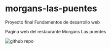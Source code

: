 # morgans-las-puentes
Proyecto final Fundamentos de desarrollo web

Pagina web del restaurante Morgans Las puentes

![github repo](https://github.com/MeXinuX/morgans-las-puentes/assets/64861773/46ec06cb-f02d-445f-81a3-b5cee4f96f81)
